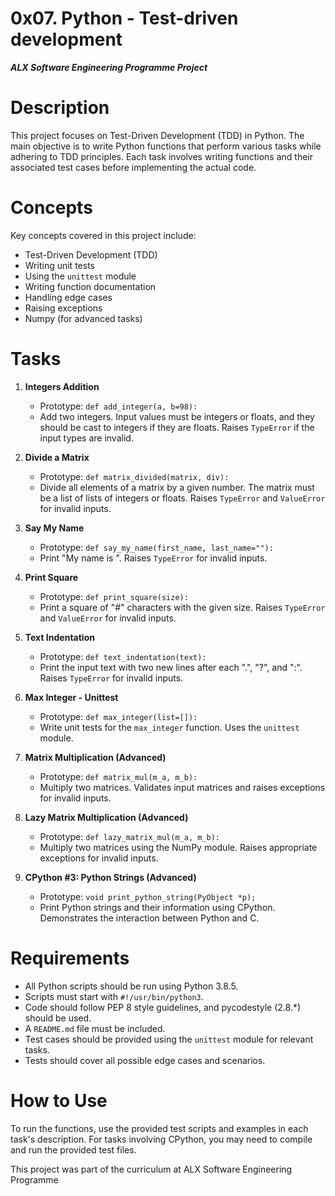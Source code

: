 # 0x07. Python - Test-driven development
***ALX Software Engineering Programme Project***

# Description
This project focuses on Test-Driven Development (TDD) in Python. The main objective is to write Python functions that perform various tasks while adhering to TDD principles. Each task involves writing functions and their associated test cases before implementing the actual code.

# Concepts
Key concepts covered in this project include:
- Test-Driven Development (TDD)
- Writing unit tests
- Using the `unittest` module
- Writing function documentation
- Handling edge cases
- Raising exceptions
- Numpy (for advanced tasks)

# Tasks

1. **Integers Addition**
   - Prototype: `def add_integer(a, b=98):`
   - Add two integers. Input values must be integers or floats, and they should be cast to integers if they are floats. Raises `TypeError` if the input types are invalid.

2. **Divide a Matrix**
   - Prototype: `def matrix_divided(matrix, div):`
   - Divide all elements of a matrix by a given number. The matrix must be a list of lists of integers or floats. Raises `TypeError` and `ValueError` for invalid inputs.

3. **Say My Name**
   - Prototype: `def say_my_name(first_name, last_name=""):`
   - Print "My name is <first name> <last name>". Raises `TypeError` for invalid inputs.

4. **Print Square**
   - Prototype: `def print_square(size):`
   - Print a square of "#" characters with the given size. Raises `TypeError` and `ValueError` for invalid inputs.

5. **Text Indentation**
   - Prototype: `def text_indentation(text):`
   - Print the input text with two new lines after each ".", "?", and ":". Raises `TypeError` for invalid inputs.

6. **Max Integer - Unittest**
   - Prototype: `def max_integer(list=[]):`
   - Write unit tests for the `max_integer` function. Uses the `unittest` module.

7. **Matrix Multiplication (Advanced)**
   - Prototype: `def matrix_mul(m_a, m_b):`
   - Multiply two matrices. Validates input matrices and raises exceptions for invalid inputs.

8. **Lazy Matrix Multiplication (Advanced)**
   - Prototype: `def lazy_matrix_mul(m_a, m_b):`
   - Multiply two matrices using the NumPy module. Raises appropriate exceptions for invalid inputs.

9. **CPython #3: Python Strings (Advanced)**
   - Prototype: `void print_python_string(PyObject *p);`
   - Print Python strings and their information using CPython. Demonstrates the interaction between Python and C.

# Requirements
- All Python scripts should be run using Python 3.8.5.
- Scripts must start with `#!/usr/bin/python3`.
- Code should follow PEP 8 style guidelines, and pycodestyle (2.8.*) should be used.
- A `README.md` file must be included.
- Test cases should be provided using the `unittest` module for relevant tasks.
- Tests should cover all possible edge cases and scenarios.

# How to Use
To run the functions, use the provided test scripts and examples in each task's description. For tasks involving CPython, you may need to compile and run the provided test files.


This project was part of the curriculum at ALX Software Engineering Programme
